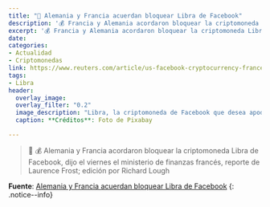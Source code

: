 ```yaml
---
title: "📰 Alemania y Francia acuerdan bloquear Libra de Facebook"
description: '💰 Francia y Alemania acordaron bloquear la criptomoneda Libra de Facebook, dijo el viernes el ministerio de finanzas francés, por Laurence Frost; edición por Richard Lough'
excerpt: '💰 Francia y Alemania acordaron bloquear la criptomoneda Libra de Facebook, dijo el viernes el ministerio de finanzas francés, por Laurence Frost; edición por Richard Lough'
date: 
categories:
- Actualidad
- Criptomonedas
link: https://www.reuters.com/article/us-facebook-cryptocurrency-france-german/france-and-germany-agree-to-block-facebooks-libra-idUSKCN1VY1XU
tags:
- Libra
header:
  overlay_image: 
  overlay_filter: "0.2"
  image_description: "Libra, la criptomoneda de Facebook que desea apoderarse del poder económico mundial | Ciberninjas"
  caption: **Créditos**: Foto de Pixabay

---
```


> 📰 💰 Alemania y Francia acordaron bloquear la criptomoneda Libra de Facebook, dijo el viernes el ministerio de finanzas francés, reporte de Laurence Frost; edición por Richard Lough

**Fuente**: [Alemania y Francia acuerdan bloquear Libra de Facebook](https://www.reuters.com/article/us-facebook-cryptocurrency-france-german/france-and-germany-agree-to-block-facebooks-libra-idUSKCN1VY1XU "Francia y Alemania acordaron bloquear la criptomoneda Libra de Facebook, dijo el viernes el ministerio de finanzas francés, por Laurence Frost; edición por Richard Lough")
{: .notice--info}